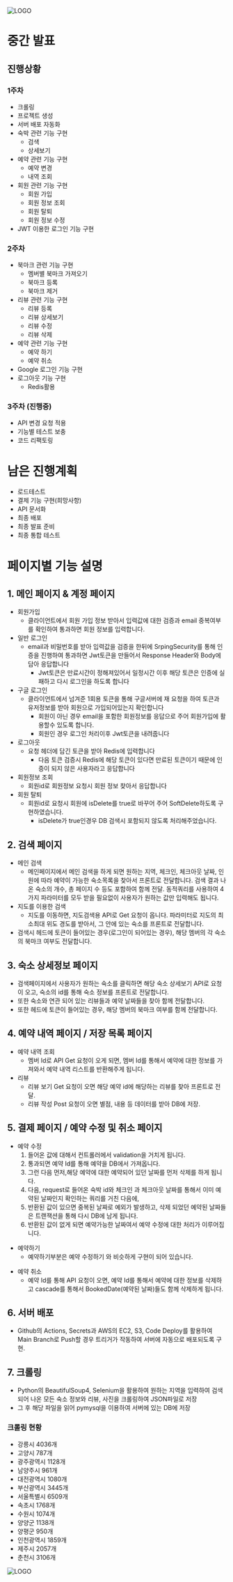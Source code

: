![LOGO](img/logo.png)
# 중간 발표

## 진행상황

### 1주차

- 크롤링
- 프로젝트 생성
- 서버 배포 자동화
- 숙박 관련 기능 구현
    - 검색
    - 상세보기
- 예약 관련 기능 구현
    - 예약 변경
    - 내역 조회
- 회원 관련 기능 구현
    - 회원 가입
    - 회원 정보 조회
    - 회원 탈퇴
    - 회원 정보 수정
- JWT 이용한 로그인 기능 구현

### 2주차

- 북마크 관련 기능 구현
    - 멤버별 북마크 가져오기
    - 북마크 등록
    - 북마크 제거
- 리뷰 관련 기능 구현
    - 리뷰 등록
    - 리뷰 상세보기
    - 리뷰 수정
    - 리뷰 삭제
- 예약 관련 기능 구현
    - 예약 하기
    - 예약 취소
- Google 로그인 기능 구현
- 로그아웃 기능 구현
    - Redis활용

### 3주차 (진행중)

- API 변경 요청 적용
- 기능별 테스트 보충
- 코드 리팩토링

# 남은 진행계획

- 로드테스트
- 결제 기능 구현(희망사항)
- API 문서화
- 최종 배포
- 최종 발표 준비
- 최종 통합 테스트

# 페이지별 기능 설명

## **1. 메인 페이지 & 계정 페이지**

- 회원가입
  - 클라이언트에서 회원 가입 정보 받아서 입력값에 대한 검증과 email 중복여부를 확인하여 통과하면 회원 정보를 입력합니다.
- 일반 로그인
  - email과 비밀번호를 받아 입력값을 검증을 한뒤에  SrpingSecurity를 통해 인증을 진행하여 통과하면  Jwt토큰을 만들어서 Response Header와 Body에 담아 응답합니다
    - Jwt토큰은 만료시간이 정해져있어서 일정시간 이후 해당 토큰은 인증에 실패하고 다시 로그인을 하도록 합니다
- 구글 로그인
  - 클라이언트에서 넘겨준 1회용 토큰을 통해 구글서버에 재 요청을 하여 토큰과 유저정보를 받아 회원으로 가입되어있는지 확인합니다
    - 회원이 아닌 경우 email을 포함한 회원정보를 응답으로 주어 회원가입에 활용할수 있도록 합니다.
    - 회원인 경우 로그인 처리이후 Jwt토큰을 내려줍니다
- 로그아웃
  - 요청 헤더에 담긴 토큰을 받아 Redis에 입력합니다
    - 다음 토큰 검증시 Redis에 해당 토큰이 있다면 만료된 토큰이기 때문에 인증이 되지 않은 사용자라고 응답합니다
- 회원정보 조회
  - 회원id로 회원정보 요청시 회원 정보 찾아서 응답합니다
- 회원 탈퇴
  - 회원id로 요청시 회원에 isDelete를 true로 바꾸어 주어 SoftDelete하도록 구현하였습니다.
    - isDelete가 true인경우 DB 검색시 포함되지 않도록 처리해주었습니다.
  
## **2. 검색 페이지**
- 메인 검색
  - 메인페이지에서 메인 검색을 하게 되면 원하는 지역, 체크인, 체크아웃 날짜, 인원에 따라 예약이 가능한 숙소목록을 찾아서 프론트로 전달합니다. 검색 결과 나온 숙소의 개수, 총 페이지 수 등도 포함하여 함께 전달. 동적쿼리를 사용하여 4가지 파라미터를 모두 받을 필요없이 사용자가 원하는 값만 입력해도 됩니다.
- 지도를 이용한 검색
  - 지도를 이동하면, 지도검색용 API로 Get 요청이 옵니다. 파라미터로 지도의 최소최대 위도 경도를 받아서, 그 안에 있는 숙소를 프론트로 전달합니다.
- 검색시 헤드에 토큰이 들어있는 경우(로그인이 되어있는 경우), 해당 멤버의 각 숙소의 북마크 여부도 전달합니다.

## **3. 숙소 상세정보 페이지**

- 검색페이지에서 사용자가 원하는 숙소를 클릭하면 해당 숙소 상세보기 API로 요청이 오고, 숙소의 id를 통해 숙소 정보를 프론트로 전달합니다.
- 또한 숙소와 연관 되어 있는 리뷰들과 예약 날짜들을 찾아 함께 전달합니다.
- 또한 헤드에 토큰이 들어있는 경우, 해당 멤버의 북마크 여부를 함께 전달합니다.

## 4. 예약 내역 페이지 / 저장 목록 페이지
- 예약 내역 조회
  - 멤버 Id로 API Get 요청이 오게 되면, 멤버 Id를 통해서 예약에 대한 정보를 가져와서 예약 내역 리스트를 반환해주게 됩니다.
- 리뷰
  - 리뷰 보기 Get 요청이 오면 해당 예약 id에 해당하는 리뷰를 찾아 프론트로 전달.
  - 리뷰 작성 Post 요청이 오면 별점, 내용 등 데이터를 받아 DB에 저장.
## 5. 결제 페이지 / 예약 수정 및 취소 페이지
- 예약 수정
  1. 들어온 값에 대해서 컨트롤러에서 validation을 거치게 됩니다.
  2. 통과되면 예약 Id를 통해 예약을 DB에서 가져옵니다.
  3. 그런 다음 먼저,해당 예약에 대한 예약되어 있던 날짜를 먼저 삭제를 하게 됩니다.
  4. 다음, request로 들어온 숙박 id와 체크인 과 체크아웃 날짜를 통해서 이미 예약된 날짜인지 확인하는 쿼리를 거친 다음에,
  5. 반환된 값이 있으면 중복된 날짜로 예외가 발생하고, 삭제 되었던 예약된 날짜들은 트랜잭션을 통해 다시 DB에 남게 됩니다.
  6. 반환된 값이 없게 되면 예약가능한 날짜여서 예약 수정에 대한 처리가 이루어집니다.
* 예약하기
  * 예약하기부분은 예약 수정하기 와 비슷하게 구현이 되어 있습니다.
- 예약 취소
  * 예약 Id를 통해 API 요청이 오면, 예약 Id를 통해서 예약에 대한 정보를 삭제하고 cascade를 통해서 BookedDate(예약된 날짜)들도 함께 삭제하게 됩니다.
  
## 6. **서버 배포**

- Github의 Actions, Secrets과 AWS의 EC2, S3, Code Deploy를 활용하여 Main Branch로 Push할 경우 트리거가 작동하여 서버에 자동으로 배포되도록 구현.

## 7. **크롤링**

- Python의 BeautifulSoup4, Selenium을 활용하여 원하는 지역을 입력하여 검색되어 나온 모든 숙소 정보와 리뷰, 사진을 크롤링하여 JSON파일로 저장
- 그 후 해당 파일을 읽어 pymysql을 이용하여 서버에 있는 DB에 저장

### 크롤링 현황

- 강릉시 4036개
- 고양시 787개
- 광주광역시 1128개
- 남양주시 961개
- 대전광역시 1080개
- 부산광역시 3445개
- 서울특별시 6509개
- 속초시 1768개
- 수원시 1074개
- 양양군 1138개
- 양평군 950개
- 인천광역시 1859개
- 제주시 2057개
- 춘천시 3106개

![LOGO](img/logo.png)